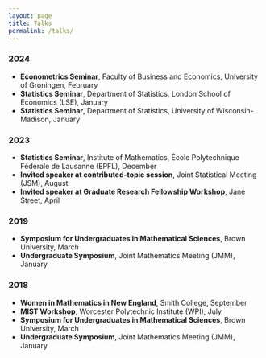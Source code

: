```yaml
---
layout: page
title: Talks
permalink: /talks/
---
```


### 2024
- **Econometrics Seminar**, Faculty of Business and Economics, University of Groningen, February
- **Statistics Seminar**, Department of Statistics, London School of Economics (LSE), January
- **Statistics Seminar**, Department of Statistics, University of Wisconsin-Madison, January

### 2023
- **Statistics Seminar**, Institute of Mathematics, École Polytechnique Fédérale de Lausanne (EPFL), December
- **Invited speaker at contributed-topic session**, Joint Statistical Meeting (JSM), August
- **Invited speaker at Graduate Research Fellowship Workshop**, Jane Street, April

### 2019
- **Symposium for Undergraduates in Mathematical Sciences**, Brown University, March
- **Undergraduate Symposium**, Joint Mathematics Meeting (JMM), January

### 2018
- **Women in Mathematics in New England**, Smith College, September
- **MIST Workshop**, Worcester Polytechnic Institute (WPI), July
- **Symposium for Undergraduates in Mathematical Sciences**, Brown University, March
- **Undergraduate Symposium**, Joint Mathematics Meeting (JMM), January